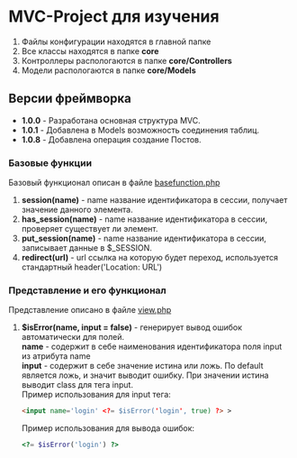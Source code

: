 <h1>MVC-Project для изучения</h1>
<ol>
    <li>Файлы конфигурации находятся в главной папке</li>
    <li>Все классы находятся в папке <b>core</b></li>
    <li>Контроллеры распологаются в папке <b>core/Controllers</b></li>
    <li>Модели распологаются в папке <b>core/Models</b></li>
</ol>

<h2>Версии фреймворка</h2>
<ul>
    <li><b>1.0.0</b> - Разработана основная структура MVC.</li>
    <li><b>1.0.1</b> - Добавлена в Models возможность соединения таблиц.</li>
    <li><b>1.0.8</b> - Добавлена операция создание Постов.</li>
</ul>

<h3>Базовые функции</h3>
<p>Базовый функционал описан в файле <a href="./core/basefunction.php">basefunction.php</a></p>
<ol>
    <li><b>session(name)</b> - name название идентификатора в сессии, получает значение данного элемента.</li>
    <li><b>has_session(name)</b> - name название идентификатора в сессии, проверяет существует ли элемент.</li>
    <li><b>put_session(name)</b> - name название идентификатора в сессии, записывает данные в $_SESSION.</li>
    <li><b>redirect(url)</b> - url ссылка на которую будет переход, используется стандартный header('Location: URL')</li>
</ol>

<h3>Представление и его функционал</h3>
<p>Представление описано в файле <a href="./core/view.php">view.php</a></p>
<ol>
    <li><b>$isError(name, input = false)</b> - генерирует вывод ошибок автоматически для полей.<br>
    <b>name</b> - содержит в себе наименования идентификатора поля input из атрибута name<br>
    <b>input</b> - содержит в себе значение истина или ложь. По default является ложь, и значит выводит ошибку.
    При значении истина выводит class для тега input.<br>
    Пример использования для input тега:

```html
<input name='login' <?= $isError('login', true) ?> >
```
Пример использования для вывода ошибок:
```php
<?= $isError('login') ?>
```    

</li>
</ol>